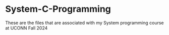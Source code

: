 # System-C-Programming
These are the files that are associated with my System programming course at UCONN Fall 2024
